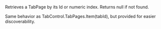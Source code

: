 ﻿Retrieves a TabPage by its Id or numeric index. Returns null if not found.

Same behavior as TabControl.TabPages.Item(tabId), but provided for easier discoverability.